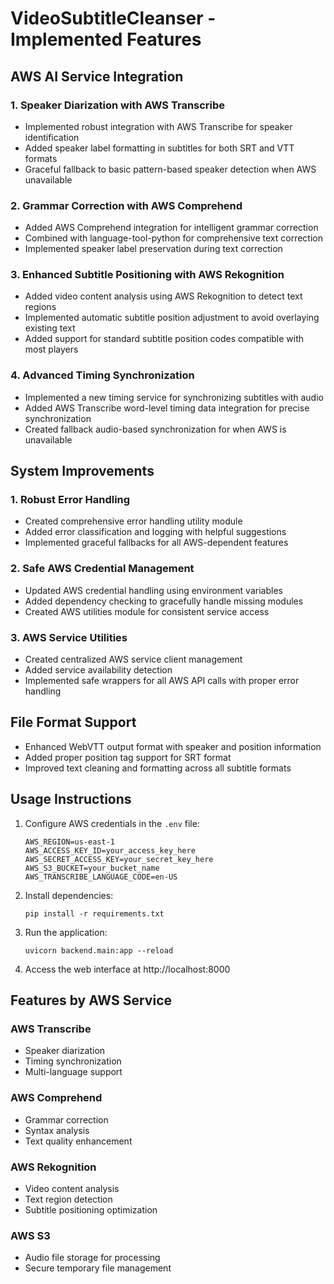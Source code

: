 # VideoSubtitleCleanser - Implemented Features

## AWS AI Service Integration

### 1. Speaker Diarization with AWS Transcribe
- Implemented robust integration with AWS Transcribe for speaker identification
- Added speaker label formatting in subtitles for both SRT and VTT formats
- Graceful fallback to basic pattern-based speaker detection when AWS unavailable

### 2. Grammar Correction with AWS Comprehend
- Added AWS Comprehend integration for intelligent grammar correction
- Combined with language-tool-python for comprehensive text correction
- Implemented speaker label preservation during text correction

### 3. Enhanced Subtitle Positioning with AWS Rekognition
- Added video content analysis using AWS Rekognition to detect text regions
- Implemented automatic subtitle position adjustment to avoid overlaying existing text
- Added support for standard subtitle position codes compatible with most players

### 4. Advanced Timing Synchronization
- Implemented a new timing service for synchronizing subtitles with audio
- Added AWS Transcribe word-level timing data integration for precise synchronization
- Created fallback audio-based synchronization for when AWS is unavailable

## System Improvements

### 1. Robust Error Handling
- Created comprehensive error handling utility module
- Added error classification and logging with helpful suggestions
- Implemented graceful fallbacks for all AWS-dependent features

### 2. Safe AWS Credential Management
- Updated AWS credential handling using environment variables
- Added dependency checking to gracefully handle missing modules
- Created AWS utilities module for consistent service access

### 3. AWS Service Utilities
- Created centralized AWS service client management
- Added service availability detection
- Implemented safe wrappers for all AWS API calls with proper error handling

## File Format Support

- Enhanced WebVTT output format with speaker and position information
- Added proper position tag support for SRT format
- Improved text cleaning and formatting across all subtitle formats

## Usage Instructions

1. Configure AWS credentials in the `.env` file:
   ```
   AWS_REGION=us-east-1
   AWS_ACCESS_KEY_ID=your_access_key_here
   AWS_SECRET_ACCESS_KEY=your_secret_key_here
   AWS_S3_BUCKET=your_bucket_name
   AWS_TRANSCRIBE_LANGUAGE_CODE=en-US
   ```

2. Install dependencies:
   ```
   pip install -r requirements.txt
   ```

3. Run the application:
   ```
   uvicorn backend.main:app --reload
   ```

4. Access the web interface at http://localhost:8000

## Features by AWS Service

### AWS Transcribe
- Speaker diarization
- Timing synchronization
- Multi-language support

### AWS Comprehend
- Grammar correction
- Syntax analysis
- Text quality enhancement

### AWS Rekognition
- Video content analysis
- Text region detection
- Subtitle positioning optimization

### AWS S3
- Audio file storage for processing
- Secure temporary file management
